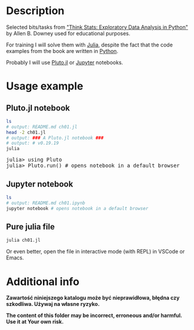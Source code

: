 # Description

Selected bits/tasks from ["Think Stats: Exploratory Data Analysis in Python"](https://greenteapress.com/thinkstats2/html/index.html) by Allen B. Downey used for educational purposes.

For training I will solve them with [Julia](https://julialang.org/), despite the fact that the code examples from the book are written in [Python](https://www.python.org/).

Probably I will use [Pluto.jl](https://plutojl.org/) or [Jupyter](https://jupyter.org/) notebooks.

# Usage example

## Pluto.jl notebook

``` bash
ls
# output: README.md ch01.jl
head -2 ch01.jl
# output: ### A Pluto.jl notebook ###
# output: # v0.19.19
julia
```

<pre>
julia> using Pluto
julia> Pluto.run() # opens notebook in a default browser
</pre>

## Jupyter notebook

``` bash
ls
# output: README.md ch01.ipynb
jupyter notebook # opens notebook in a default browser
```

## Pure julia file

```bash
julia ch01.jl
```

Or even better, open the file in interactive mode (with REPL) in VSCode or Emacs.

# Additional info

**Zawartość niniejszego katalogu może być nieprawidłowa, błędna czy szkodliwa. Używaj na własne ryzyko.**

**The content of this folder may be incorrect, erroneous and/or harmful. Use it at Your own risk.**
